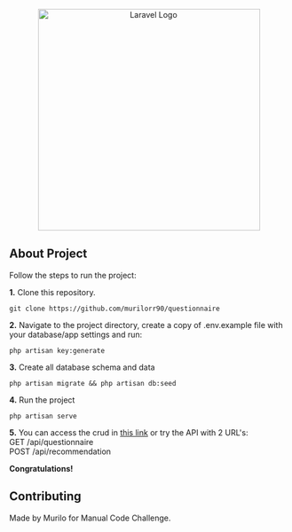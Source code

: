 <p align="center"><a href="https://laravel.com" target="_blank"><img src="https://raw.githubusercontent.com/laravel/art/master/logo-lockup/5%20SVG/2%20CMYK/1%20Full%20Color/laravel-logolockup-cmyk-red.svg" width="400" alt="Laravel Logo"></a></p>

## About Project

Follow the steps to run the project:

**1.** Clone this repository.

```terminal
git clone https://github.com/murilorr90/questionnaire
```

**2.** Navigate to the project directory, create a copy of .env.example file with your database/app settings and run:

```terminal
php artisan key:generate
```

**3.**  Create all database schema and data
```terminal
php artisan migrate && php artisan db:seed
```

**4.**  Run the project
```terminal
php artisan serve
```

**5.** You can access the crud in [this link](http://localhost:8000) or try the API with 2 URL's:
<br>
GET /api/questionnaire
<br>
POST /api/recommendation

**Congratulations!**

## Contributing

Made by Murilo for Manual Code Challenge.

